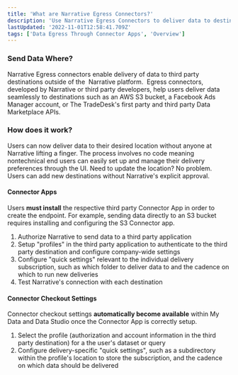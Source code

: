 ```yaml
---
title: 'What are Narrative Egress Connectors?'
description: 'Use Narrative Egress Connectors to deliver data to destinations outside of the Narrative platform'
lastUpdated: '2022-11-01T12:58:41.709Z'
tags: ['Data Egress Through Connector Apps', 'Overview']
---
```

### Send Data Where?

Narrative Egress connectors enable delivery of data to third party destinations outside of the  Narrative platform.  Egress connectors, developed by Narrative or third party developers, help users deliver data seamlessly to destinations such as an AWS S3 bucket, a Facebook Ads Manager account, or The TradeDesk's first party and third party Data Marketplace APIs.

### How does it work?

Users can now deliver data to their desired location without anyone at Narrative lifting a finger. The process involves no code meaning nontechnical end users can easily set up and manage their delivery preferences through the UI. Need to update the location? No problem. Users can add new destinations without Narrative's explicit approval.

#### Connector Apps

Users **must install** the respective third party Connector App in order to create the endpoint. For example, sending data directly to an S3 bucket requires installing and configuring the S3 Connector app.

1. Authorize Narrative to send data to a third party application
2. Setup "profiles" in the third party application to authenticate to the third party destination and configure company-wide settings
3. Configure "quick settings" relevant to the individual delivery subscription, such as which folder to deliver data to and the cadence on which to run new deliveries
4. Test Narrative's connection with each destination  

#### Connector Checkout Settings

Connector checkout settings **automatically become available** within My Data and Data Studio once the Connector App is correctly setup.

1. Select the profile (authorization and account information in the third party destination) for a the user's dataset or query
2. Configure delivery-specific "quick settings", such as a subdirectory within the profile's location to store the subscription, and the cadence on which data should be delivered
